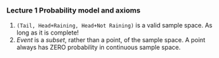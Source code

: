 ### Lecture 1 Probability model and axioms
1. `(Tail, Head+Raining, Head+Not Raining)` is a valid sample space. As long as it is complete!
2. *Event* is a *subset*, rather than a point, of the sample space. A point always has ZERO probability in continuous sample space.